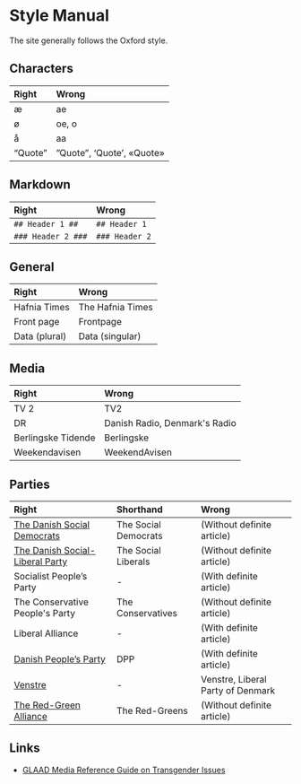 Style Manual
============
The site generally follows the Oxford style.

Characters
-------

 Right   | Wrong
:--------|:--------------------------
 æ       | ae
 ø       | oe, o
 å       | aa
 “Quote” | ”Quote”, ‘Quote’, «Quote»

Markdown
--------
 Right             | Wrong
:------------------|:--------------
`## Header 1 ##`   | `## Header 1`
`### Header 2 ###` | `### Header 2`


General
-------

 Right            | Wrong
:-----------------|:----------------
 Hafnia Times     | The Hafnia Times
 Front page       | Frontpage
 Data (plural)    | Data (singular)

Media
-----

 Right | Wrong
:------|:-----------------------------
 TV 2  | TV2
 DR    | Danish Radio, Denmark's Radio
 Berlingske Tidende | Berlingske
 Weekendavisen | WeekendAvisen

Parties
-------
 Right                                | Shorthand            | Wrong
:-------------------------------------|:---------------------|:---------------------------------
 [The Danish Social Democrats][a]     | The Social Democrats | (Without definite article)
 [The Danish Social-Liberal Party][b] | The Social Liberals  | (Without definite article)
  Socialist People’s Party            | -                    | (With definite article)
  The Conservative People's Party     | The Conservatives    | (Without definite article)
  Liberal Alliance                    | -                    | (With definite article)
 [Danish People’s Party][o]           | DPP                  | (With definite article)
 [Venstre][v]                         | -                    | Venstre, Liberal Party of Denmark
 [The Red-Green Alliance][ø]          | The Red-Greens       | (Without definite article)

Links
------
- [GLAAD Media Reference Guide on Transgender Issues][transgender]


[transgender]: http://www.glaad.org/reference/transgender

[a]: http://socialdemokraterne.dk/default.aspx?site=english
[b]: http://www.radikale.dk/english
[o]: http://www.danskfolkeparti.dk/The_Party_Program_of_the_Danish_Peoples_Party
[v]: http://www.venstre.dk/servicemenu/english/facts-about-venstre/
[ø]: http://enhedslisten.dk/content/red-green-alliance
